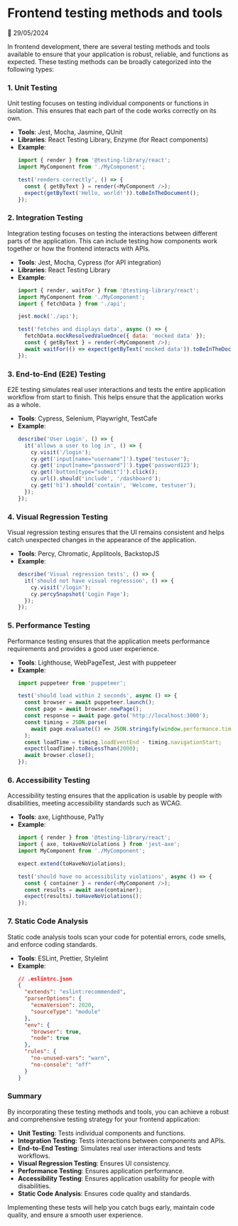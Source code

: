 # Frontend testing methods and tools

📅 29/05/2024

In frontend development, there are several testing methods and tools available to ensure that your application is robust, reliable, and functions as expected. These testing methods can be broadly categorized into the following types:

### 1. Unit Testing
Unit testing focuses on testing individual components or functions in isolation. This ensures that each part of the code works correctly on its own.

- **Tools**: Jest, Mocha, Jasmine, QUnit
- **Libraries**: React Testing Library, Enzyme (for React components)
- **Example**:
  ```javascript
  import { render } from '@testing-library/react';
  import MyComponent from './MyComponent';

  test('renders correctly', () => {
    const { getByText } = render(<MyComponent />);
    expect(getByText('Hello, world!')).toBeInTheDocument();
  });
  ```

### 2. Integration Testing
Integration testing focuses on testing the interactions between different parts of the application. This can include testing how components work together or how the frontend interacts with APIs.

- **Tools**: Jest, Mocha, Cypress (for API integration)
- **Libraries**: React Testing Library
- **Example**:
  ```javascript
  import { render, waitFor } from '@testing-library/react';
  import MyComponent from './MyComponent';
  import { fetchData } from './api';

  jest.mock('./api');

  test('fetches and displays data', async () => {
    fetchData.mockResolvedValueOnce({ data: 'mocked data' });
    const { getByText } = render(<MyComponent />);
    await waitFor(() => expect(getByText('mocked data')).toBeInTheDocument());
  });
  ```

### 3. End-to-End (E2E) Testing
E2E testing simulates real user interactions and tests the entire application workflow from start to finish. This helps ensure that the application works as a whole.

- **Tools**: Cypress, Selenium, Playwright, TestCafe
- **Example**:
  ```javascript
  describe('User Login', () => {
    it('allows a user to log in', () => {
      cy.visit('/login');
      cy.get('input[name="username"]').type('testuser');
      cy.get('input[name="password"]').type('password123');
      cy.get('button[type="submit"]').click();
      cy.url().should('include', '/dashboard');
      cy.get('h1').should('contain', 'Welcome, testuser');
    });
  });
  ```

### 4. Visual Regression Testing
Visual regression testing ensures that the UI remains consistent and helps catch unexpected changes in the appearance of the application.

- **Tools**: Percy, Chromatic, Applitools, BackstopJS
- **Example**:
  ```javascript
  describe('Visual regression tests', () => {
    it('should not have visual regression', () => {
      cy.visit('/login');
      cy.percySnapshot('Login Page');
    });
  });
  ```

### 5. Performance Testing
Performance testing ensures that the application meets performance requirements and provides a good user experience.

- **Tools**: Lighthouse, WebPageTest, Jest with puppeteer
- **Example**:
  ```javascript
  import puppeteer from 'puppeteer';

  test('should load within 2 seconds', async () => {
    const browser = await puppeteer.launch();
    const page = await browser.newPage();
    const response = await page.goto('http://localhost:3000');
    const timing = JSON.parse(
      await page.evaluate(() => JSON.stringify(window.performance.timing))
    );
    const loadTime = timing.loadEventEnd - timing.navigationStart;
    expect(loadTime).toBeLessThan(2000);
    await browser.close();
  });
  ```

### 6. Accessibility Testing
Accessibility testing ensures that the application is usable by people with disabilities, meeting accessibility standards such as WCAG.

- **Tools**: axe, Lighthouse, Pa11y
- **Example**:
  ```javascript
  import { render } from '@testing-library/react';
  import { axe, toHaveNoViolations } from 'jest-axe';
  import MyComponent from './MyComponent';

  expect.extend(toHaveNoViolations);

  test('should have no accessibility violations', async () => {
    const { container } = render(<MyComponent />);
    const results = await axe(container);
    expect(results).toHaveNoViolations();
  });
  ```

### 7. Static Code Analysis
Static code analysis tools scan your code for potential errors, code smells, and enforce coding standards.

- **Tools**: ESLint, Prettier, Stylelint
- **Example**:
  ```json
  // .eslintrc.json
  {
    "extends": "eslint:recommended",
    "parserOptions": {
      "ecmaVersion": 2020,
      "sourceType": "module"
    },
    "env": {
      "browser": true,
      "node": true
    },
    "rules": {
      "no-unused-vars": "warn",
      "no-console": "off"
    }
  }
  ```

### Summary
By incorporating these testing methods and tools, you can achieve a robust and comprehensive testing strategy for your frontend application:

- **Unit Testing**: Tests individual components and functions.
- **Integration Testing**: Tests interactions between components and APIs.
- **End-to-End Testing**: Simulates real user interactions and tests workflows.
- **Visual Regression Testing**: Ensures UI consistency.
- **Performance Testing**: Ensures application performance.
- **Accessibility Testing**: Ensures application usability for people with disabilities.
- **Static Code Analysis**: Ensures code quality and standards.

Implementing these tests will help you catch bugs early, maintain code quality, and ensure a smooth user experience.
